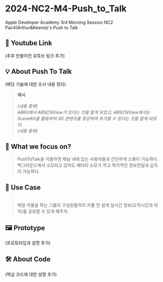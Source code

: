 # 2024-NC2-M4-Push_to_Talk
Apple Developer Academy 3rd Morning Session NC2 Pair4(Arthur&amp;Keenie)'s Push to Talk

## 🎥 Youtube Link
(추후 만들어진 유튜브 링크 추가)

## 💡 About Push To Talk
(해당 기술에 대한 조사 내용 정리)

> **예시** <br/><br/>
_(내용 중략) <br/>
ARKit에서 ARSCNView가 있다는 것을 알게 되었고, ARSCNView에서는 SceneKit을 활용하여 3D 콘텐츠를 증강하여 추가할 수 있다는 것을 알게 되었다. <br/>
(내용 중략)_

## 🎯 What we focus on?
> PushToTalk을 이용하면 채널 내에 있는 사용자들과 간단하게 소통이 가능하다. 백그라운드에서 소모되고 있어도 배터리 소모가 적고 즉각적인 정보전달과 습득이 가능하다.

## 💼 Use Case
> <br/> 매일 카풀을 하는 그룹의 구성원들끼리 카풀 전 쉽게 실시간 정보(도착시간과 위치)를 공유할 수 있게 해주자. 

## 🖼️ Prototype
(프로토타입과 설명 추가)

## 🛠️ About Code
(핵심 코드에 대한 설명 추가)
